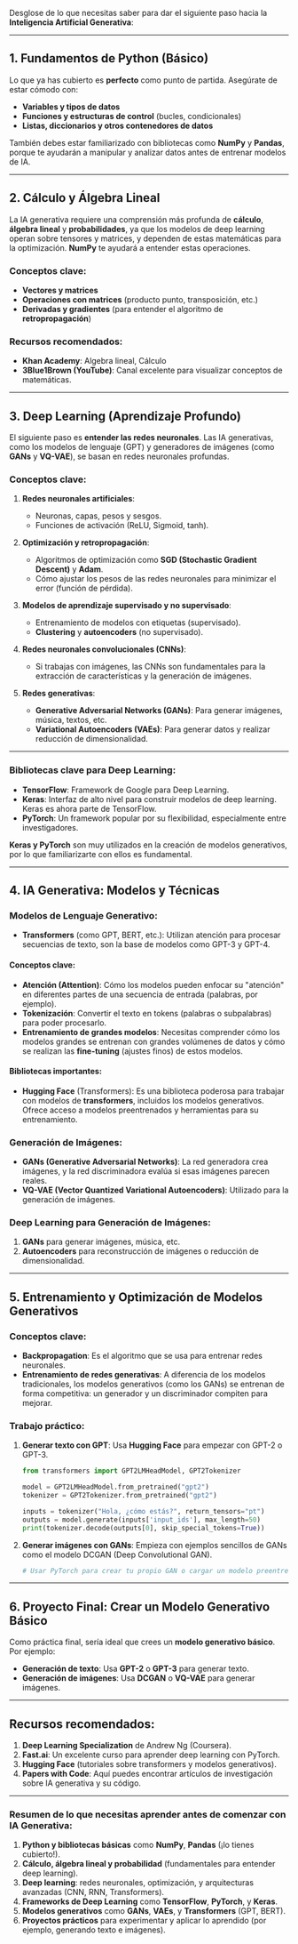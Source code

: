 Desglose de lo que necesitas saber para dar el siguiente paso hacia la **Inteligencia Artificial Generativa**:

---

## **1. Fundamentos de Python (Básico)**
Lo que ya has cubierto es **perfecto** como punto de partida. Asegúrate de estar cómodo con:
- **Variables y tipos de datos**
- **Funciones y estructuras de control** (bucles, condicionales)
- **Listas, diccionarios y otros contenedores de datos**
  
También debes estar familiarizado con bibliotecas como **NumPy** y **Pandas**, porque te ayudarán a manipular y analizar datos antes de entrenar modelos de IA.

---

## **2. Cálculo y Álgebra Lineal**
La IA generativa requiere una comprensión más profunda de **cálculo**, **álgebra lineal** y **probabilidades**, ya que los modelos de deep learning operan sobre tensores y matrices, y dependen de estas matemáticas para la optimización. **NumPy** te ayudará a entender estas operaciones.

### **Conceptos clave**:
- **Vectores y matrices**
- **Operaciones con matrices** (producto punto, transposición, etc.)
- **Derivadas y gradientes** (para entender el algoritmo de **retropropagación**)

### **Recursos recomendados**:
- **Khan Academy**: Algebra lineal, Cálculo
- **3Blue1Brown (YouTube)**: Canal excelente para visualizar conceptos de matemáticas.

---

## **3. Deep Learning (Aprendizaje Profundo)**

El siguiente paso es **entender las redes neuronales**. Las IA generativas, como los modelos de lenguaje (GPT) y generadores de imágenes (como **GANs** y **VQ-VAE**), se basan en redes neuronales profundas.

### **Conceptos clave**:
1. **Redes neuronales artificiales**:
   - Neuronas, capas, pesos y sesgos.
   - Funciones de activación (ReLU, Sigmoid, tanh).
   
2. **Optimización y retropropagación**:
   - Algoritmos de optimización como **SGD (Stochastic Gradient Descent)** y **Adam**.
   - Cómo ajustar los pesos de las redes neuronales para minimizar el error (función de pérdida).

3. **Modelos de aprendizaje supervisado y no supervisado**:
   - Entrenamiento de modelos con etiquetas (supervisado).
   - **Clustering** y **autoencoders** (no supervisado).

4. **Redes neuronales convolucionales (CNNs)**: 
   - Si trabajas con imágenes, las CNNs son fundamentales para la extracción de características y la generación de imágenes.

5. **Redes generativas**:
   - **Generative Adversarial Networks (GANs)**: Para generar imágenes, música, textos, etc.
   - **Variational Autoencoders (VAEs)**: Para generar datos y realizar reducción de dimensionalidad.

---

### **Bibliotecas clave para Deep Learning**:
- **TensorFlow**: Framework de Google para Deep Learning.
- **Keras**: Interfaz de alto nivel para construir modelos de deep learning. Keras es ahora parte de TensorFlow.
- **PyTorch**: Un framework popular por su flexibilidad, especialmente entre investigadores.
  
**Keras y PyTorch** son muy utilizados en la creación de modelos generativos, por lo que familiarizarte con ellos es fundamental.

---

## **4. IA Generativa: Modelos y Técnicas**

### **Modelos de Lenguaje Generativo**:
- **Transformers** (como GPT, BERT, etc.): Utilizan atención para procesar secuencias de texto, son la base de modelos como GPT-3 y GPT-4.
  
#### **Conceptos clave**:
- **Atención (Attention)**: Cómo los modelos pueden enfocar su "atención" en diferentes partes de una secuencia de entrada (palabras, por ejemplo).
- **Tokenización**: Convertir el texto en tokens (palabras o subpalabras) para poder procesarlo.
- **Entrenamiento de grandes modelos**: Necesitas comprender cómo los modelos grandes se entrenan con grandes volúmenes de datos y cómo se realizan las **fine-tuning** (ajustes finos) de estos modelos.

#### **Bibliotecas importantes**:
- **Hugging Face** (Transformers): Es una biblioteca poderosa para trabajar con modelos de **transformers**, incluidos los modelos generativos. Ofrece acceso a modelos preentrenados y herramientas para su entrenamiento.
  
### **Generación de Imágenes**:
- **GANs (Generative Adversarial Networks)**: La red generadora crea imágenes, y la red discriminadora evalúa si esas imágenes parecen reales.
- **VQ-VAE (Vector Quantized Variational Autoencoders)**: Utilizado para la generación de imágenes.

### **Deep Learning para Generación de Imágenes**:
1. **GANs** para generar imágenes, música, etc.
2. **Autoencoders** para reconstrucción de imágenes o reducción de dimensionalidad.

---

## **5. Entrenamiento y Optimización de Modelos Generativos**

### **Conceptos clave**:
- **Backpropagation**: Es el algoritmo que se usa para entrenar redes neuronales.
- **Entrenamiento de redes generativas**: A diferencia de los modelos tradicionales, los modelos generativos (como los GANs) se entrenan de forma competitiva: un generador y un discriminador compiten para mejorar.

### **Trabajo práctico**:
1. **Generar texto con GPT**: Usa **Hugging Face** para empezar con GPT-2 o GPT-3.
   ```python
   from transformers import GPT2LMHeadModel, GPT2Tokenizer

   model = GPT2LMHeadModel.from_pretrained("gpt2")
   tokenizer = GPT2Tokenizer.from_pretrained("gpt2")

   inputs = tokenizer("Hola, ¿cómo estás?", return_tensors="pt")
   outputs = model.generate(inputs['input_ids'], max_length=50)
   print(tokenizer.decode(outputs[0], skip_special_tokens=True))
   ```
2. **Generar imágenes con GANs**: Empieza con ejemplos sencillos de GANs como el modelo DCGAN (Deep Convolutional GAN).
   
   ```python
   # Usar PyTorch para crear tu propio GAN o cargar un modelo preentrenado
   ```

---

## **6. Proyecto Final: Crear un Modelo Generativo Básico**
Como práctica final, sería ideal que crees un **modelo generativo básico**. Por ejemplo:

- **Generación de texto**: Usa **GPT-2** o **GPT-3** para generar texto.
- **Generación de imágenes**: Usa **DCGAN** o **VQ-VAE** para generar imágenes.

---

## **Recursos recomendados**:
1. **Deep Learning Specialization** de Andrew Ng (Coursera).
2. **Fast.ai**: Un excelente curso para aprender deep learning con PyTorch.
3. **Hugging Face** (tutoriales sobre transformers y modelos generativos).
4. **Papers with Code**: Aquí puedes encontrar artículos de investigación sobre IA generativa y su código.

---

### **Resumen de lo que necesitas aprender antes de comenzar con IA Generativa:**

1. **Python y bibliotecas básicas** como **NumPy**, **Pandas** (¡lo tienes cubierto!).
2. **Cálculo, álgebra lineal y probabilidad** (fundamentales para entender deep learning).
3. **Deep learning**: redes neuronales, optimización, y arquitecturas avanzadas (CNN, RNN, Transformers).
4. **Frameworks de Deep Learning** como **TensorFlow**, **PyTorch**, y **Keras**.
5. **Modelos generativos** como **GANs**, **VAEs**, y **Transformers** (GPT, BERT).
6. **Proyectos prácticos** para experimentar y aplicar lo aprendido (por ejemplo, generando texto e imágenes).

